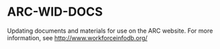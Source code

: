 ARC-WID-DOCS
============

Updating documents and materials for use on the ARC website.
For more information, see http://www.workforceinfodb.org/
